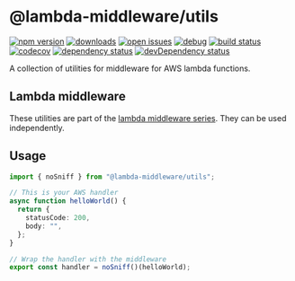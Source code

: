 # @lambda-middleware/utils

[![npm version](https://badge.fury.io/js/%40lambda-middleware%2Futils.svg)](https://npmjs.org/package/@lambda-middleware/utils)
[![downloads](https://img.shields.io/npm/dw/%40lambda-middleware%2Futils.svg)](https://npmjs.org/package/@lambda-middleware/utils)
[![open issues](https://img.shields.io/github/issues-raw/dbartholomae/lambda-middleware.svg)](https://github.com/dbartholomae/lambda-middleware/issues)
[![debug](https://img.shields.io/badge/debug-blue.svg)](https://github.com/visionmedia/debug#readme)
[![build status](https://github.com/dbartholomae/lambda-middleware/workflows/.github/workflows/build.yml/badge.svg?branch=master)](https://github.com/dbartholomae/lambda-middleware/actions?query=workflow%3A.github%2Fworkflows%2Fbuild.yml)
[![codecov](https://codecov.io/gh/dbartholomae/lambda-middleware/branch/master/graph/badge.svg)](https://codecov.io/gh/dbartholomae/lambda-middleware)
[![dependency status](https://david-dm.org/dbartholomae/lambda-middleware.svg?theme=shields.io)](https://david-dm.org/dbartholomae/lambda-middleware)
[![devDependency status](https://david-dm.org/dbartholomae/lambda-middleware/dev-status.svg)](https://david-dm.org/dbartholomae/lambda-middleware?type=dev)

A collection of utilities for middleware for AWS lambda functions.

## Lambda middleware

These utilities are part of the [lambda middleware series](https://dbartholomae.github.io/lambda-middleware/). They can be used independently.

## Usage

```typescript
import { noSniff } from "@lambda-middleware/utils";

// This is your AWS handler
async function helloWorld() {
  return {
    statusCode: 200,
    body: "",
  };
}

// Wrap the handler with the middleware
export const handler = noSniff()(helloWorld);
```
